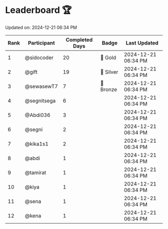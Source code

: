 # Leaderboard 🏆

Updated on: 2024-12-21 06:34 PM

| Rank | Participant       | Completed Days | Badge      | Last Updated         |
|------|-------------------|----------------|------------|----------------------|
| 1    | @sidocoder        | 20             | 🏅 Gold     | 2024-12-21 06:34 PM |
| 2    | @gift             | 19             | 🥈 Silver   | 2024-12-21 06:34 PM |
| 3    | @sewasewT7        | 7              | 🥉 Bronze   | 2024-12-21 06:34 PM |
| 4    | @segnitsega       | 6              |            | 2024-12-21 06:34 PM |
| 5    | @Abdi036          | 3              |            | 2024-12-21 06:34 PM |
| 6    | @segni            | 2              |            | 2024-12-21 06:34 PM |
| 7    | @kika1s1          | 2              |            | 2024-12-21 06:34 PM |
| 8    | @abdi             | 1              |            | 2024-12-21 06:34 PM |
| 9    | @tamirat          | 1              |            | 2024-12-21 06:34 PM |
| 10   | @kiya             | 1              |            | 2024-12-21 06:34 PM |
| 11   | @sena             | 1              |            | 2024-12-21 06:34 PM |
| 12   | @kena             | 1              |            | 2024-12-21 06:34 PM |
